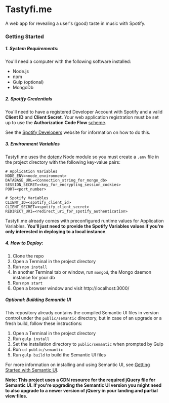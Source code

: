 # Tastyfi.me

A web app for revealing a user's (good) taste in music with Spotify.

### Getting Started

##### 1. System Requirements:

You'll need a computer with the following software installed:
* Node.js
* npm
* Gulp (optional)
* MongoDb

##### 2. Spotify Credentials

You'll need to have a registered Developer Account with Spotify and a valid **Client ID** and **Client Secret**. Your web application registration must be set up to use the **Authorization Code Flow** [scheme](https://developer.spotify.com/documentation/general/guides/authorization-guide/).

See the [Spotify Developers](https://developer.spotify.com/) website for information on how to do this.

##### 3. Environment Variables

Tastyfi.me uses the [dotenv](https://www.npmjs.com/package/dotenv) Node module so you must create a `.env` file in the project directory with the following key-value pairs:

```
# Application Variables
NODE_ENV=<node_environment>
DATABASE_URL=<connection_string_for_mongo_db>
SESSION_SECRET=<key_for_encrypting_session_cookies>
PORT=<port_number>

# Spotify Variables
CLIENT_ID=<spotify_client_id>
CLIENT_SECRET=<spotify_client_secret>
REDIRECT_URI=<redirect_uri_for_spotify_authentication>
```
Tastyfi.me already comes with preconfigured runtime values for Application Variables. **You'll just need to provide the Spotify Variables values if you're only interested in deploying to a local instance**.

##### 4. How to Deploy:

1. Clone the repo
2. Open a Terminal in the project directory
3. Run `npm install`
4. In another Terminal tab or window, run `mongod`, the Mongo daemon instance for your db
5. Run `npm start`
6. Open a browser window and visit http://localhost:3000/

##### Optional: Building Semantic UI

This repository already contains the compiled Semantic UI files in version control under the `public/semantic` directory, but in case of an upgrade or a fresh build, follow these instructions:

1. Open a Terminal in the project directory
2. Run `gulp install`
3. Set the installation directory to `public/semantic` when prompted by Gulp
4. Run `cd public/semantic`
5. Run `gulp build` to build the Semantic UI files

For more information on installing and using Semantic UI, see [Getting Started with Semantic UI](https://semantic-ui.com/introduction/getting-started.html).

**Note: This project uses a CDN resource for the required jQuery file for Semantic UI. If you're upgrading the Semantic UI version you might need to also upgrade to a newer version of jQuery in your landing and partial view files.**
